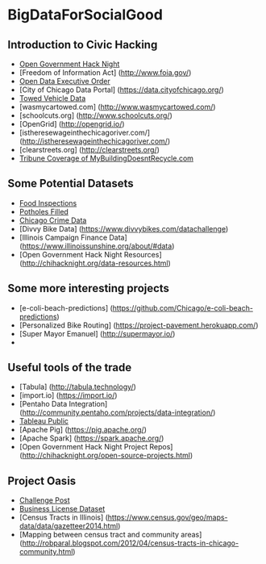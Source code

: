# BigDataForSocialGood

## Introduction to Civic Hacking
* [Open Government Hack Night](http://chihacknight.org)
* [Freedom of Information Act] (http://www.foia.gov/)
* [Open Data Executive Order](http://www.cityofchicago.org/city/en/narr/foia/open_data_executiveorder.html)
* [City of Chicago Data Portal] (https://data.cityofchicago.org/)
* [Towed Vehicle Data](https://data.cityofchicago.org/Transportation/Towed-Vehicles/ygr5-vcbg)
* [wasmycartowed.com] (http://www.wasmycartowed.com/)
* [schoolcuts.org] (http://www.schoolcuts.org/)
* [OpenGrid] (http://opengrid.io/)
* [istheresewageinthechicagoriver.com/] (http://istheresewageinthechicagoriver.com/)
* [clearstreets.org] (http://clearstreets.org/)
* [Tribune Coverage of MyBuildingDoesntRecycle.com](http://www.chicagotribune.com/business/ct-confidential-recycling-shaming-0426-biz-20150424-column.html)

## Some Potential Datasets
* [Food Inspections](https://data.cityofchicago.org/Health-Human-Services/Food-Inspections/4ijn-s7e5)
* [Potholes Filled](https://data.cityofchicago.org/Service-Requests/Potholes-Patched-Last-Seven-Days/xpdx-8ivx)
* [Chicago Crime Data](https://data.cityofchicago.org/Public-Safety/Crimes-2001-to-present/ijzp-q8t2)
* [Divvy Bike Data] (https://www.divvybikes.com/datachallenge)
* [Illinois Campaign Finance Data] (https://www.illinoissunshine.org/about/#data)
* [Open Government Hack Night Resources] (http://chihacknight.org/data-resources.html)

## Some more interesting projects
* [e-coli-beach-predictions] (https://github.com/Chicago/e-coli-beach-predictions)
* [Personalized Bike Routing] (https://project-pavement.herokuapp.com/)
* [Super Mayor Emanuel] (http://supermayor.io/)
* 
## Useful tools of the trade
* [Tabula] (http://tabula.technology/)
* [import.io] (https://import.io/)
* [Pentaho Data Integration] (http://community.pentaho.com/projects/data-integration/)
* [Tableau Public](https://public.tableau.com/s/gallery)
* [Apache Pig] (https://pig.apache.org/)
* [Apache Spark] (https://spark.apache.org/)
* [Open Government Hack Night Project Repos] (http://chihacknight.org/open-source-projects.html)

## Project Oasis
* [Challenge Post](http://challengepost.com/software/oasis)
* [Business License Dataset](https://data.cityofchicago.org/Community-Economic-Development/Business-Licenses/r5kz-chrr)
* [Census Tracts in Illinois] (https://www.census.gov/geo/maps-data/data/gazetteer2014.html)
* [Mapping between census tract and community areas] (http://robparal.blogspot.com/2012/04/census-tracts-in-chicago-community.html)


